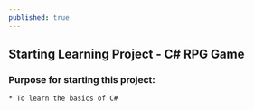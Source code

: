 ```yaml
---
published: true
---
```

## Starting Learning Project - C# RPG Game

### Purpose for starting this project:
    * To learn the basics of C#
